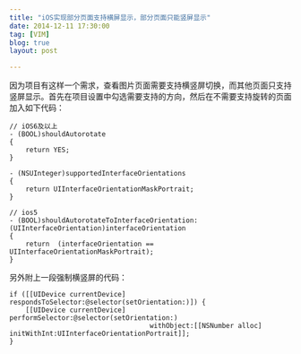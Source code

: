 ```yaml
---
title: "iOS实现部分页面支持横屏显示，部分页面只能竖屏显示"
date: 2014-12-11 17:30:00
tag: [VIM]
blog: true
layout: post

---
```



因为项目有这样一个需求，查看图片页面需要支持横竖屏切换，而其他页面只支持竖屏显示。首先在项目设置中勾选需要支持的方向，然后在不需要支持旋转的页面加入如下代码：

```
// iOS6及以上  
- (BOOL)shouldAutorotate  
{  
    return YES;  
}  
  
- (NSUInteger)supportedInterfaceOrientations  
{  
    return UIInterfaceOrientationMaskPortrait;  
}  
  
// ios5  
- (BOOL)shouldAutorotateToInterfaceOrientation:(UIInterfaceOrientation)interfaceOrientation  
{  
    return  (interfaceOrientation == UIInterfaceOrientationMaskPortrait);  
}  
```

另外附上一段强制横竖屏的代码：

```
if ([[UIDevice currentDevice] respondsToSelector:@selector(setOrientation:)]) {  
    [[UIDevice currentDevice] performSelector:@selector(setOrientation:)  
                                   withObject:[[NSNumber alloc] initWithInt:UIInterfaceOrientationPortrait]];  
} 
```